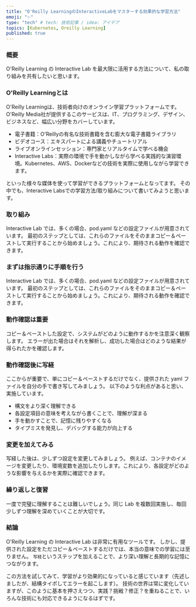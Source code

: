 ```yaml
---
title: "O'Reilly LearningのInteractiveLabをマスターする効果的な学習方法"
emoji: "✨"
type: "tech" # tech: 技術記事 / idea: アイデア
topics: [Kubernetes, Oreilly Learning]
published: true
---
```


### 概要

O'Reilly Learning の Interactive Lab を最大限に活用する方法について、私の取り組みを共有したいと思います。


### O'Reilly Learningとは

O'Reilly Learningは、技術者向けのオンライン学習プラットフォームです。O'Reilly Media社が提供するこのサービスは、IT、プログラミング、デザイン、ビジネスなど、幅広い分野をカバーしています。

- 電子書籍：O'Reillyの有名な技術書籍を含む膨大な電子書籍ライブラリ
- ビデオコース：エキスパートによる講義やチュートリアル
- ライブオンラインセッション：専門家とリアルタイムで学べる機会
- Interactive Labs：実際の環境で手を動かしながら学べる実践的な演習環境。Kubernetes、AWS、Dockerなどの技術を実際に使用しながら学習できます。

といった様々な媒体を使って学習ができるプラットフォームとなってます。
その中でも、Interactive Labsでの学習方法/取り組みについて書いてみようと思います。

### 取り組み

Interactive Lab では、多くの場合、pod.yaml などの設定ファイルが用意されています。
最初のステップとしては、これらのファイルをそのままコピー＆ペーストして実行することから始めましょう。これにより、期待される動作を確認できます。

### まずは指示通りに手順を行う

Interactive Lab では、多くの場合、pod.yaml などの設定ファイルが用意されています。
最初のステップとしては、これらのファイルをそのままコピー＆ペーストして実行することから始めましょう。これにより、期待される動作を確認できます。

### 動作確認は重要

コピー＆ペーストした設定で、システムがどのように動作するかを注意深く観察します。
エラーが出た場合はそれを解析し、成功した場合はどのような結果が得られたかを確認します。

### 動作確認後に写経

ここからが重要で、単にコピー＆ペーストするだけでなく、提供された yaml ファイルを自分の手で書き写してみましょう。
以下のような利点があると思い、実施しています。

- 構文をより深く理解できる
- 各設定項目の意味を考えながら書くことで、理解が深まる
- 手を動かすことで、記憶に残りやすくなる
- タイプミスを発見し、デバッグする能力が向上する

### 変更を加えてみる

写経した後は、少しずつ設定を変更してみましょう。
例えば、コンテナのイメージを変更したり、環境変数を追加したりします。これにより、各設定がどのような影響を与えるかを実際に確認できます。

### 繰り返しと復習

一度で完璧に理解することは難しいでしょう。同じ Lab を複数回実施し、毎回少しずつ理解を深めていくことが大切です。

### 結論

O'Reilly Learning の Interactive Lab は非常に有用なツールです。
しかし、提供された設定をただコピー＆ペーストするだけでは、本当の意味での学習には至りません。
`写経`というステップを加えることで、より深い理解と長期的な記憶につながります。

この方法を試してみて、学習がより効果的になっていると感じています（先述しましたが、結構タイポしてエラーを起こします）。
技術の世界は常に変化していますが、このように基本を押さえつつ、実践？挑戦？修正？を重ねることで、いろんな技術にも対応できるようになるはずです。
